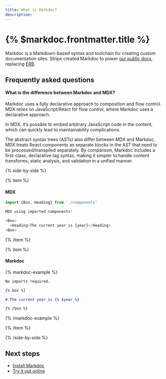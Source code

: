 ```yaml
---
title: What is Markdoc?
description:
---
```


# {% $markdoc.frontmatter.title %}

Markdoc is a Markdown-based syntax and toolchain for creating custom documentation sites. Stripe created Markdoc to power [our public docs](http://stripe.com/docs), replacing [ERB](https://docs.ruby-lang.org/en/2.3.0/ERB.html).

## Frequently asked questions

#### What is the difference between Markdoc and MDX?

Markdoc uses a fully declarative approach to composition and flow control. MDX relies on JavaScript/React for flow control, where Markdoc uses a declarative approach.

In MDX, it’s possible to embed arbitrary JavaScript code in the content, which can quickly lead to maintainability complications.

The abstract syntax trees (ASTs) also differ between MDX and Markdoc. MDX treats React components as separate blocks in the AST that need to be processed/transpiled separately. By comparison, Markdoc includes a first-class, declarative tag syntax, making it simpler to handle content transforms, static analysis, and validation in a unified manner.

{% side-by-side %}

{% item %}

#### MDX

```js
import {Box, Heading} from './components'

MDX using imported components!

<Box>
  <Heading>The current year is {year}</Heading>
<Box>
```

{% /item %}

{% item %}

#### Markdoc

{% markdoc-example %}

```md
No imports required.

{% box %}

# The current year is {% $year %}

{% /box %}
```

{% /markdoc-example %}

{% /item %}

{% /side-by-side %}

## Next steps

- [Install Markdoc](/docs/getting-started)
- [Try it out online](/sandbox)
